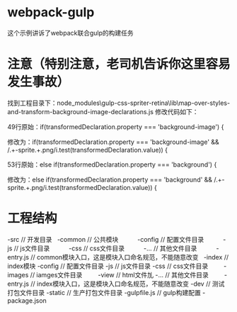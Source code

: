# webpack-gulp
这个示例讲诉了webpack联合gulp的构建任务
# 注意（特别注意，老司机告诉你这里容易发生事故）
找到工程目录下：node_modules\gulp-css-spriter-retina\lib\map-over-styles-and-transform-background-image-declarations.js 修改代码如下：

49行原始：if(transformedDeclaration.property === 'background-image') {

修改为：if(transformedDeclaration.property === 'background-image' && /.+\-sprite.+\.png/i.test(transformedDeclaration.value)) {

53行原始：else if(transformedDeclaration.property === 'background') {

修改为：else if(transformedDeclaration.property === 'background' && /.+\-sprite.+\.png/i.test(transformedDeclaration.value)) {

# 工程结构
-src // 开发目录
    -common // 公共模块
           -config // 配置文件目录
           -js // js文件目录
           -css // css文件目录
           -... // 其他文件目录
           -entry.js // common模块入口，这是模块入口命名规范，不能随意改变
    -index // index模块
          -config // 配置文件目录
          -js // js文件目录
          -css // css文件目录
          -images // iamges文件目录
          -view // html文件劜
          -... // 其他文件目录
          -entry.js // index模块入口，这是模块入口命名规范，不能随意改变
-dev // 测试打包文件目录
-static // 生产打包文件目录
-gulpfile.js // gulp构建配置
-package.json
